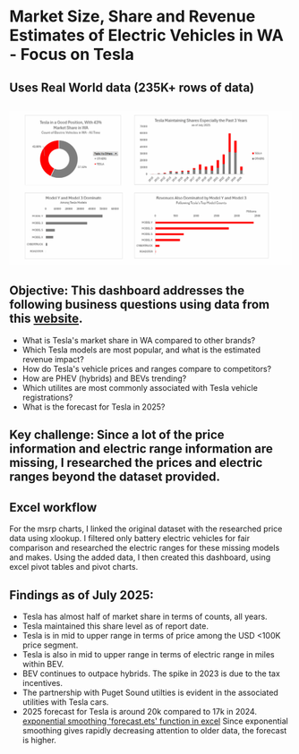 # Market Size, Share and Revenue Estimates of Electric Vehicles in WA - Focus on Tesla
##  Uses Real World data  (235K+ rows of data)

## ![Excel dashboard](excel_dashboard.gif)

## Objective: This dashboard addresses the following business questions using data from this [website](https://catalog.data.gov/datasets/lectroc-vehicle-population-data). 
- What is Tesla's market share in WA compared to other brands?
- Which Tesla models are most popular, and what is the estimated revenue impact?
- How do Tesla's vehicle prices and ranges compare to competitors?
- How are PHEV (hybrids) and BEVs trending?
- Which utilites are most commonly associated with Tesla vehicle registrations?
- What is the forecast for Tesla in 2025?

## Key challenge:  Since a lot of the price information and electric range information are missing, I researched the prices and electric ranges beyond the dataset provided.

## Excel workflow
For the msrp charts, I linked the original dataset with the researched price data using xlookup.
I filtered only battery electric vehicles for fair comparison and researched the electric ranges for these missing models and makes.
Using the added data, I then created this dashboard, using excel pivot tables and pivot charts.

## Findings as of July 2025:
- Tesla has almost half of market share in terms of counts, all years.
- Tesla maintained this share level as of report date.
- Tesla is in mid to upper range in terms of price among the USD <100K price segment.
- Tesla is also in mid to upper range in terms of electric range in miles within BEV.
- BEV continues to outpace hybrids. The spike in 2023 is due to the tax incentives.
- The partnership with Puget Sound utilties is evident in the associated utilities with Tesla cars.
- 2025 forecast for Tesla is around 20k compared to 17k in 2024. [exponential smoothing 'forecast.ets' function in excel](https://support.microsoft.com/en-us/office/forecast-ets-function-15389b8b-677e-4fbd-bd95-21d464333f41)  Since exponential smoothing gives rapidly decreasing attention to older data, the forecast is higher.

